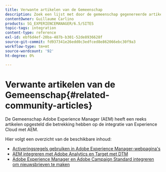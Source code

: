 ```yaml
---
title: Verwante artikelen van de Gemeenschap
description: Zoek een lijst met door de gemeenschap gegenereerde artikelen over de integratie van Experience Cloud met Adobe Experience Manager.
contentOwner: Guillaume Carlino
products: SG_EXPERIENCEMANAGER/6.5/SITES
topic-tags: integration
content-type: reference
exl-id: ebf6d4ef-20ba-487b-b301-52de8936628f
source-git-commit: fd937341e26edd0c3edfced8e862066ebc30f9a3
workflow-type: tm+mt
source-wordcount: '92'
ht-degree: 0%

---
```


# Verwante artikelen van de Gemeenschap{#related-community-articles}

De Gemeenschap Adobe Experience Manager (AEM) heeft een reeks artikelen opgesteld die betrekking hebben op de integratie van Experience Cloud met AEM.

Hier volgt een overzicht van de beschikbare inhoud:

* [Activeringsregels gebruiken in Adobe Experience Manager-webpagina&#39;s](https://helpx.adobe.com/experience-manager/using/dtm.html)
* [AEM integreren met Adobe Analytics en Target met DTM](https://helpx.adobe.com/experience-manager/using/integrate-digital-marketing-solutions.html)
* [Adobe Experience Manager en Adobe Campaign Standard integreren om nieuwsbrieven te maken](https://helpx.adobe.com/experience-manager/using/aem_campaign.html)
